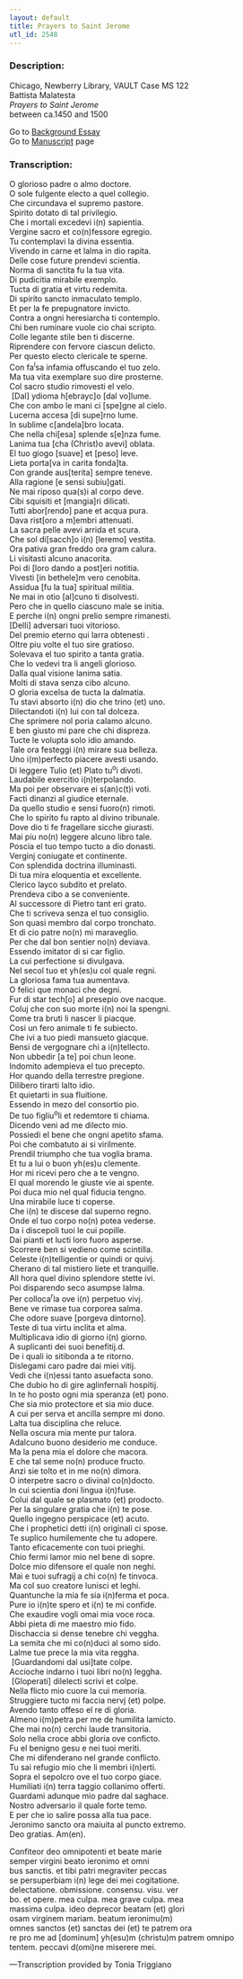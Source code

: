 ```yaml
---
layout: default
title: Prayers to Saint Jerome
utl_id: 2548
---
```


###  Description:

Chicago, Newberry Library, VAULT Case MS 122 <br>
Battista Malatesta <br>
_Prayers to Saint Jerome_ <br>
between ca.1450 and 1500

Go to <a href="https://centerfordigitalhumanities.github.io/Newberry-Italian-paleography/essay/003" target="_blank">Background Essay</a><br />
			Go to <a href="https://centerfordigitalhumanities.github.io/Newberry-Italian-paleography/www/record.html?id=003" target="_blank">Manuscript</a> page

###  Transcription:

O glorioso padre o almo doctore.<br>
O sole fulgente electo a quel collegio.<br>
Che circundava el supremo pastore.<br>
Spirito dotato di tal privilegio.<br>
Che i mortali excedevi i(n) sapientia.<br>
Vergine sacro et co(n)fessore egregio.<br>
Tu contemplavi la divina essentia.<br>
Vivendo in carne et lalma in dio rapita.<br>
Delle cose future prendevi scientia.<br>
Norma di sanctita fu la tua vita.<br>
Di pudicitia mirabile exemplo.<br>
Tucta di gratia et virtu redemita.<br>
Di spirito sancto inmaculato templo.<br>
Et per la fe prepugnatore invicto.<br>
Contra a ongni heresiarcha ti contemplo.<br>
Chi ben ruminare vuole cio chai scripto.<br>
Colle legante stile ben ti discerne.<br>
Riprendere con fervore ciascun delicto.<br>
Per questo electo clericale te sperne.<br>
Con fa<sup>l</sup>sa infamia offuscando el tuo zelo.<br>
Ma tua vita exemplare suo dire prosterne.<br>
Col sacro studio rimovesti el velo.<br>
 [Dal] ydioma h[ebrayc]o [dal vo]lume.<br>
Che con ambo le mani ci [spe]gne al cielo.<br>
Lucerna accesa [di supe]rno lume.<br>
In sublime c[andela]bro locata.<br>
Che nella chi[esa] splende s[e]nza fume.<br>
Lanima tua [cha (Christ)o avevi] oblata.<br>
El tuo giogo [suave] et [peso] leve.<br>
Lieta porta[va in carita fonda]ta.<br>
Con grande aus[terita] sempre teneve.<br>
Alla ragione [e sensi subiu]gati.<br>
Ne mai riposo qua(s)i al corpo deve.<br>
Cibi squisiti et [mangia]ri dilicati.<br>
Tutti abor[rendo] pane et acqua pura.<br>
Dava rist[oro a m]embri attenuati.<br>
La sacra pelle avevi arrida et scura.<br>
Che sol di[sacch]o i(n) [leremo] vestita.<br>
Ora pativa gran freddo ora gram calura.<br>
Li visitasti alcuno anacorita.<br>
Poi di [loro dando a post]eri notitia.<br>
Vivesti [in bethele]m vero cenobita.<br>
Assidua [fu la tua] spiritual militia.<br>
Ne mai in otio [al]cuno ti disolvesti.<br>
Pero che in quello ciascuno male se initia.<br>
E perche i(n) ongni prelio sempre rimanesti.<br>
[Delli] adversari tuoi vitorioso.<br>
Del premio eterno qui larra obtenesti .<br>
Oltre piu volte el tuo sire gratioso.<br>
Solevava el tuo spirito a tanta gratia.<br>
Che lo vedevi tra li angeli glorioso.<br>
Dalla qual visione lanima satia.<br>
Molti di stava senza cibo alcuno.<br>
O gloria excelsa de tucta la dalmatia.<br>
Tu stavi absorto i(n) dio che trino (et) uno.<br>
Dilectandoti i(n) lui con tal dolceza.<br>
Che sprimere nol poria calamo alcuno.<br>
E ben giusto mi pare che chi dispreza.<br>
Tucte le volupta solo idio amando.<br>
Tale ora festeggi i(n) mirare sua belleza.<br>
Uno i(m)perfecto piacere avesti usando.<br>
Di leggere Tulio (et) Plato tu<sup>o</sup>i divoti.<br>
Laudabile exercitio i(n)terpolando.<br>
Ma poi per observare ei s(an)c(t)i voti.<br>
Facti dinanzi al giudice eternale.<br>
Da quello studio e sensi fuoro(n) rimoti.<br>
Che lo spirito fu rapto al divino tribunale.<br>
Dove dio ti fe fragellare sicche giurasti.<br>
Mai piu no(n) leggere alcuno libro tale.<br>
Poscia el tuo tempo tucto a dio donasti.<br>
Verginj coniugate et continente.<br>
Con splendida doctrina illuminasti.<br>
Di tua mira eloquentia et excellente.<br>
Clerico layco subdito et prelato.<br>
Prendeva cibo a se conveniente.<br>
Al successore di Pietro tant eri grato.<br>
Che ti scriveva senza el tuo consiglio.<br>
Son quasi membro dal corpo tronchato.<br>
Et di cio patre no(n) mi maraveglio.<br>
Per che dal bon sentier no(n) deviava.<br>
Essendo imitator di si car figlio.<br>
La cui perfectione si divulgava.<br>
Nel secol tuo et yh(es)u col quale regni.<br>
La gloriosa fama tua aumentava.<br>
O felici que monaci che degni.<br>
Fur di star tech[o] al presepio ove nacque.<br>
Coluj che con suo morte i(n) noi la spengni.<br>
Come tra bruti li nascer li piacque.<br>
Cosi un fero animale ti fe subiecto.<br>
Che ivi a tuo piedi mansueto giacque.<br>
Bensi de vergognare chi a i(n)tellecto.<br>
Non ubbedir [a te] poi chun leone.<br>
Indomito adempieva el tuo precepto.<br>
Hor quando della terrestre pregione.<br>
Dilibero tirarti lalto idio.<br>
Et quietarti in sua fluitione.<br>
Essendo in mezo del consortio pio.<br>
De tuo figliu<sup>o</sup>li et redemtore ti chiama.<br>
Dicendo veni ad me dilecto mio.<br>
Possiedi el bene che ongni apetito sfama.<br>
Poi che combatuto ai si virilmente.<br>
Prendil triumpho che tua voglia brama.<br>
Et tu a lui o buon yh(es)u clemente.<br>
Hor mi ricevi pero che a te vengno.<br>
El qual morendo le giuste vie ai spente.<br>
Poi duca mio nel qual fiducia tengno.<br>
Una mirabile luce ti coperse.<br>
Che i(n) te discese dal superno regno.<br>
Onde el tuo corpo no(n) potea vederse.<br>
Da i discepoli tuoi le cui popille.<br>
Dai pianti et lucti loro fuoro asperse.<br>
Scorrere ben si vedieno come scintilla.<br>
Celeste i(n)telligentie or quindi or quivj.<br>
Cherano di tal mistiero liete et tranquille.<br>
All hora quel divino splendore stette ivi.<br>
Poi disparendo seco asumpse lalma.<br>
Per colloca<sup>r</sup>la ove i(n) perpetuo vivj.<br>
Bene ve rimase tua corporea salma.<br>
Che odore suave [porgeva dintorno].<br>
Teste di tua virtu inclita et alma.<br>
Multiplicava idio di giorno i(n) giorno.<br>
A suplicanti dei suoi benefitij.d.<br>
De i quali io sitibonda a te ritorno.<br>
Dislegami caro padre dai miei vitij.<br>
Vedi che i(n)essi tanto asuefacta sono.<br>
Che dubio ho di gire aglinfernali hospitij.<br>
In te ho posto ogni mia speranza (et) pono.<br>
Che sia mio protectore et sia mio duce.<br>
A cui per serva et ancilla sempre mi dono.<br>
Lalta tua disciplina che reluce.<br>
Nella oscura mia mente pur talora.<br>
Adalcuno buono desiderio me conduce.<br>
Ma la pena mia el dolore che macora.<br>
E che tal seme no(n) produce fructo.<br>
Anzi sie tolto et in me no(n) dimora.<br>
O interpetre sacro o divinal co(n)docto.<br>
In cui scientia doni lingua i(n)fuse.<br>
Colui dal quale se plasmato (et) prodocto.<br>
Per la singulare gratia che i(n) te pose.<br>
Quello ingegno perspicace (et) acuto.<br>
Che i prophetici detti i(n) originali ci spose.<br>
Te suplico humilemente che tu adopere.<br>
Tanto eficacemente con tuoi prieghi.<br>
Chio fermi lamor mio nel bene di sopre.<br>
Dolce mio difensore el quale non neghi.<br>
Mai e tuoi sufragij a chi co(n) fe tinvoca.<br>
Ma col suo creatore lunisci et leghi.<br>
Quantunche la mia fe sia i(n)ferma et poca.<br>
Pure io i(n)te spero et i(n) te mi confide.<br>
Che exaudire vogli omai mia voce roca.<br>
Abbi pieta di me maestro mio fido.<br>
Dischaccia si dense tenebre chi veggha.<br>
La semita che mi co(n)duci al somo sido.<br>
Lalme tue prece la mia vita reggha.<br>
 [Guardandomi dal usi]tate colpe.<br>
Accioche indarno i tuoi libri no(n) leggha.<br>
 [Gloperati] dilelecti scrivi et colpe.<br>
Nella flicto mio cuore la cui memoria.<br>
Struggiere tucto mi faccia nervj (et) polpe.<br>
Avendo tanto offeso el re di gloria.<br>
Almeno i(m)petra per me de humilita lamicto.<br>
Che mai no(n) cerchi laude transitoria.<br>
Solo nella croce abbi gloria ove conficto.<br>
Fu el benigno gesu e nei tuoi meriti.<br>
Che mi difenderano nel grande conflicto.<br>
Tu sai refugio mio che li membri i(n)erti.<br>
Sopra el sepolcro ove el tuo corpo giace.<br>
Humiliati i(n) terra taggio collanimo offerti.<br>
Guardami adunque mio padre dal saghace.<br>
Nostro adversario il quale forte temo.<br>
E per che io salire possa alla tua pace.<br>
Jeronimo sancto ora maiuita al puncto extremo.<br>
Deo gratias. Am(en).

Confiteor deo omnipotenti et beate marie<br>
semper virgini beato ieronimo et omni<br>
bus sanctis. et tibi patri megraviter peccas<br>
se persuperbiam i(n) lege dei mei cogitatione.<br>
delectatione. obmissione. consensu. visu. ver<br>
bo. et opere. mea culpa. mea grave culpa. mea<br>
massima culpa. ideo deprecor beatam (et) glori<br>
osam virginem mariam. beatum ieronimu(m)<br>
omnes sanctos (et) sanctas dei (et) te patrem ora<br>
re pro me ad [dominum] yh(esu)m (christu)m patrem omnipo<br>
tentem. peccavi d(omi)ne miserere mei.

—Transcription provided by Tonia Triggiano
